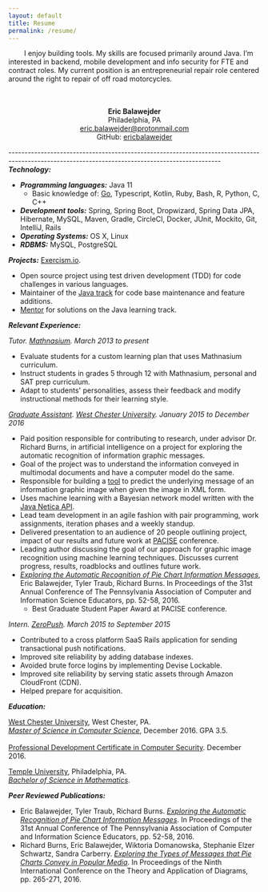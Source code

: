 ```yaml
---
layout: default
title: Resume
permalink: /resume/
---
```


&nbsp;&nbsp;&nbsp;&nbsp;&nbsp;&nbsp;&nbsp;&nbsp;I enjoy building tools. My skills are focused primarily around Java. I’m interested in backend, mobile development and info security for FTE and contract roles. My current position is an entrepreneurial repair role centered around the right to repair of off road motorcycles.
<br>
<br>
<br>

<p align="center">
  <b>Eric Balawejder</b><br>
  Philadelphia, PA<br>
  <a href = "mailto: eric.balawejder@protonmail.com">eric.balawejder@protonmail.com</a><br>
  GitHub: <a href="https://github.com/ericbalawejder">ericbalawejder</a>
</p>

------------------------------------------------------------------------------------------------------------------------------------------------<br>
***Technology:***
* ***Programming languages:*** Java 11
    * Basic knowledge of: [Go](https://github.com/ericbalawejder/hash-match), Typescript, Kotlin, Ruby, Bash, R, Python, C, C++
* ***Development tools:*** Spring, Spring Boot, Dropwizard, Spring Data JPA, Hibernate, MySQL, Maven, Gradle, CircleCI, Docker, JUnit, Mockito, Git, IntelliJ, Rails
* ***Operating Systems:*** OS X, Linux
* ***RDBMS:*** MySQL, PostgreSQL

***Projects:*** [Exercism.io](https://exercism.io "exercism.io").
* Open source project using test driven development (TDD) for code challenges in various languages.
* Maintainer of the [Java track](https://exercism.io/tracks/java/maintainers) for code base maintenance and feature additions.
* [Mentor](https://exercism.io/tracks/java/mentors) for solutions on the Java learning track. 

***Relevant Experience:***<br>

*Tutor. [Mathnasium](https://www.mathnasium.com/northwilmington). March 2013 to present*
* Evaluate students for a custom learning plan that uses Mathnasium curriculum.
* Instruct students in grades 5 through 12 with Mathnasium, personal and SAT prep curriculum.
* Adapt to students' personalities, assess their feedback and modify instructional methods for their learning style.

*[Graduate Assistant](https://www.wcupa.edu/_admissions/sch_dgr/assistantships.aspx). [West Chester University](https://www.wcupa.edu/). January 2015 to December 2016*
* Paid position responsible for contributing to research, under advisor Dr. Richard Burns, in artificial
intelligence on a project for exploring the automatic recognition of information graphic messages.
* Goal of the project was to understand the information conveyed in multimodal documents and have a computer
model do the same.
* Responsible for building a [tool](https://github.com/ericbalawejder/pie-chart-bayes) to predict the underlying message of an information graphic image when 
given the image in XML form.
* Uses machine learning with a Bayesian network model written with the [Java Netica API](https://www.norsys.com/netica-j/docs/javadocs/index.html).
* Lead team development in an agile fashion with pair programming, work assignments, iteration phases and a
weekly standup.
* Delivered presentation to an audience of 20 people outlining project, impact of our results and future work at
[PACISE](http://granite.sru.edu/~pacise/) conference.
* Leading author discussing the goal of our approach for graphic image recognition using machine learning
techniques. Discusses current progress, results, roadblocks and outlines future work.
* *[Exploring the Automatic Recognition of Pie Chart Information Messages](/assets/resume/pacise16.pdf)*, Eric Balawejder, Tyler Traub, Richard Burns. In Proceedings of the 31st Annual Conference of The Pennsylvania Association of Computer and Information Science Educators, pp. 52-58, 2016.
    * Best Graduate Student Paper Award at PACISE conference.

*Intern. [ZeroPush](https://zeropush.com "zeropush.com"). March 2015 to September 2015*
* Contributed to a cross platform SaaS Rails application for sending transactional push notifications.
* Improved site reliability by adding database indexes.
* Avoided brute force logins by implementing Devise Lockable.
* Improved site reliability by serving static assets through Amazon CloudFront (CDN).
* Helped prepare for acquisition.


***Education:***<br>

[West Chester University](https://www.wcupa.edu/), West Chester, PA.<br>
*[Master of Science in Computer Science](https://www.wcupa.edu/sciences-mathematics/computerScience/masters.aspx)*, December 2016. GPA 3.5.
<br>
<br>
[Professional Development Certificate in Computer Security](https://www.wcupa.edu/sciences-mathematics/computerScience/profDevelopment.aspx#computerSecurity). December 2016.<br>

[Temple University](https://www.temple.edu/), Philadelphia, PA.<br>
*[Bachelor of Science in Mathematics](https://bulletin.temple.edu/undergraduate/science-technology/mathematics/mathematics-bs/#requirementstext)*.<br>


***Peer Reviewed Publications:***

* Eric Balawejder, Tyler Traub, Richard Burns. *[Exploring the Automatic Recognition of Pie Chart Information Messages](/assets/resume/pacise16.pdf)*. In Proceedings of the 31st Annual Conference of The Pennsylvania Association of Computer and Information Science Educators, pp. 52-58, 2016.
* Richard Burns, Eric Balawejder, Wiktoria Domanowska, Stephanie Elzer Schwartz, Sandra Carberry. *[Exploring the Types of Messages that Pie Charts Convey in Popular Media](/assets/resume/diagrams16.pdf)*. In Proceedings of the Ninth International Conference on the Theory and Application of Diagrams, pp. 265-271, 2016.

